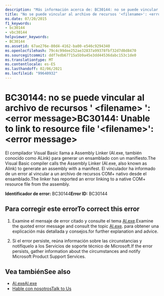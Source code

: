 ```yaml
---
description: "Más información acerca de: BC30144: no se puede vincular al archivo de recursos ' <filename> ': <error message>"
title: "No se puede vincular al archivo de recursos '<filename>': <error message>"
ms.date: 07/20/2015
f1_keywords:
- bc30144
- vbc30144
helpviewer_keywords:
- BC30144
ms.assetid: 67ae276e-80d4-4162-ba00-e546c9294340
ms.openlocfilehash: 79c4c99dee252ae32837a99378fbf32d7d0d8470
ms.sourcegitcommit: ddf7edb67715a5b9a45e3dd44536dabc153c1de0
ms.translationtype: MT
ms.contentlocale: es-ES
ms.lasthandoff: 02/06/2021
ms.locfileid: "99640932"
---
```

# <a name="bc30144-unable-to-link-to-resource-file-filename-error-message"></a><span data-ttu-id="0e158-103">BC30144: no se puede vincular al archivo de recursos ' \<filename> ': \<error message></span><span class="sxs-lookup"><span data-stu-id="0e158-103">BC30144: Unable to link to resource file '\<filename>': \<error message></span></span>

<span data-ttu-id="0e158-104">El compilador Visual Basic llama a Assembly Linker (Al.exe, también conocido como ALink) para generar un ensamblado con un manifiesto.</span><span class="sxs-lookup"><span data-stu-id="0e158-104">The Visual Basic compiler calls the Assembly Linker (Al.exe, also known as Alink) to generate an assembly with a manifest.</span></span> <span data-ttu-id="0e158-105">El vinculador ha informado de un error al vincular a un archivo de recursos COM+ nativo desde el ensamblado.</span><span class="sxs-lookup"><span data-stu-id="0e158-105">The linker has reported an error linking to a native COM+ resource file from the assembly.</span></span>

 <span data-ttu-id="0e158-106">**Identificador de error:** BC30144</span><span class="sxs-lookup"><span data-stu-id="0e158-106">**Error ID:** BC30144</span></span>

## <a name="to-correct-this-error"></a><span data-ttu-id="0e158-107">Para corregir este error</span><span class="sxs-lookup"><span data-stu-id="0e158-107">To correct this error</span></span>

1. <span data-ttu-id="0e158-108">Examine el mensaje de error citado y consulte el tema [Al.exe](../../../framework/tools/al-exe-assembly-linker.md).</span><span class="sxs-lookup"><span data-stu-id="0e158-108">Examine the quoted error message and consult the topic [Al.exe](../../../framework/tools/al-exe-assembly-linker.md).</span></span> <span data-ttu-id="0e158-109">para obtener una explicación más detallada y consejos.</span><span class="sxs-lookup"><span data-stu-id="0e158-109">for further explanation and advice.</span></span>

2. <span data-ttu-id="0e158-110">Si el error persiste, reúna información sobre las circunstancias y notifíquelo a los Servicios de soporte técnico de Microsoft.</span><span class="sxs-lookup"><span data-stu-id="0e158-110">If the error persists, gather information about the circumstances and notify Microsoft Product Support Services.</span></span>

## <a name="see-also"></a><span data-ttu-id="0e158-111">Vea también</span><span class="sxs-lookup"><span data-stu-id="0e158-111">See also</span></span>

- [<span data-ttu-id="0e158-112">Al.exe</span><span class="sxs-lookup"><span data-stu-id="0e158-112">Al.exe</span></span>](../../../framework/tools/al-exe-assembly-linker.md)
- [<span data-ttu-id="0e158-113">Hable con nosotros</span><span class="sxs-lookup"><span data-stu-id="0e158-113">Talk to Us</span></span>](/visualstudio/ide/feedback-options)
